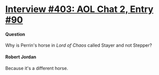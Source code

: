 # [Interview #403: AOL Chat 2, Entry #90](https://www.theoryland.com/intvmain.php?i=403#90)

#### Question

Why is Perrin's horse in
*Lord of Chaos*
called Stayer and not Stepper?

#### Robert Jordan

Because it's a different horse.


